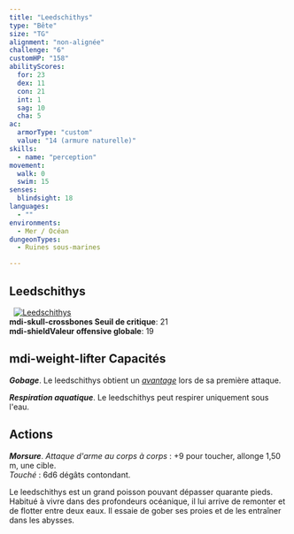 ```yaml
---
title: "Leedschithys"
type: "Bête"
size: "TG"
alignment: "non-alignée"
challenge: "6"
customHP: "158"
abilityScores:
  for: 23
  dex: 11
  con: 21
  int: 1
  sag: 10
  cha: 5
ac:
  armorType: "custom"
  value: "14 (armure naturelle)"
skills:
  - name: "perception"
movement:
  walk: 0
  swim: 15
senses:
  blindsight: 18
languages:
  - ""
environments:
  - Mer / Océan
dungeonTypes:
  - Ruines sous-marines

---
```

## Leedschithys
&nbsp;
[![Leedschithys](https://www.douaratil.fr/illustrations/bete/leedschithysm.png)](https://www.douaratil.fr/illustrations/bete/Leedschithys.jpg)    
**<v-icon>mdi-skull-crossbones</v-icon> Seuil de critique**: 21            
**<v-icon>mdi-shield</v-icon>Valeur offensive globale**: 19     
## <v-icon>mdi-weight-lifter</v-icon> Capacités
_**Gobage**_. Le leedschithys obtient un [_avantage_](/utiliser-les-caracteristiques/#avantage-et-desavantage) lors de sa première attaque.

_**Respiration aquatique**_. Le leedschithys peut respirer uniquement sous l'eau.

## Actions
_**Morsure**_. _Attaque d'arme au corps à corps_ : +9 pour toucher, allonge 1,50 m, une cible.  
_Touché_ : 6d6 dégâts contondant.  

Le leedschithys est un grand poisson pouvant dépasser quarante pieds. Habitué à vivre dans des profondeurs océanique, il lui arrive de remonter et de flotter entre deux eaux. Il essaie de gober ses proies et de les entraîner dans les abysses.
